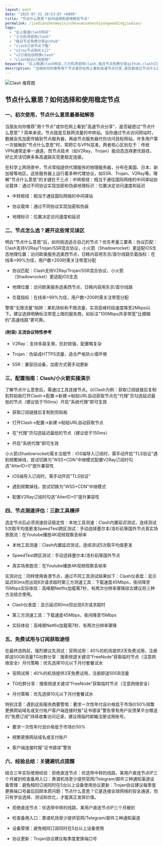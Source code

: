 ```yaml
---
layout: post
date: "2025-07-31 10:53:07 +0800"
title: "节点什么意思？如何选择和使用稳定节点"
permalink: /jiedianshenmeyisiruhexuanzeheshiyongwendingjiedian/
tags:
  - "云上极速clash购买"
  - "三元机场官网clash"
  - "每日节点免费分享github"
  - "clash订阅节点下载"
  - "v2ray节点购买入口"
  - "v2订阅在线转换clash"
  - "clash轻云订阅官网"
keywords: "云上极速clash购买,三元机场官网clash,每日节点免费分享github,clash订阅节点下载,v2ray节点购买入口,v2订阅在线转换clash,clash轻云订阅官网"
description: "当朋友向你推荐用个节点或你在网上看到高速节点分享,是否疑惑过节点什么意思？简单来说,节点就是互联网流量的中转站。当你通过节点访问网站时,数据会先加密传输到节点服务器,再由节点服务器代你访问目标网站。许多用户第一次接触到节点什么意思时,常把它与VPN混淆,两者核心区别在于:传统VPN通常走单一通道,而节点技术（如V2Ray、Trojan）能动态选择更优路径,好比灵活切换多条高速路实现更稳定连接。"
---
```

![Clash 推荐图](https://clashjd.github.io/assets/img/tiktok机场推荐.png)

## 节点什么意思？如何选择和使用稳定节点

### 一、初次使用，节点什么意思最基础解答

当朋友向你推荐"用个节点"或你在网上看到"高速节点分享"，是否疑惑过"节点什么意思"？简单来说，节点就是互联网流量的中转站。当你通过节点访问网站时，数据会先加密传输到节点服务器，再由节点服务器代你访问目标网站。许多用户第一次接触到"节点什么意思"时，常把它与VPN混淆，两者核心区别在于：传统VPN通常走单一通道，而节点技术（如V2Ray、Trojan）能动态选择更优路径，好比灵活切换多条高速路实现更稳定连接。

在科学上网场景中，节点常指提供代理服务的物理服务器，分布在美国、日本、新加坡等地区。这些服务器上运行着多种代理协议，如SSR、Trojan、V2Ray等。理解"节点什么意思"的关键在于三点：中转枢纽：相当于通往国际网络的中间驿站协议载体：通过不同协议实现加密和伪装地理标识：位置决定访问速度和延迟

- 中转枢纽：相当于通往国际网络的中间驿站

- 协议载体：通过不同协议实现加密和伪装

- 地理标识：位置决定访问速度和延迟

### 二、节点怎么选？避开这些常见误区

明白"节点什么意思"后，如何挑选适合自己的节点？优先考量三要素：协议匹配：Clash支持V2Ray/Trojan/SSR混合协议，小火箭（Shadowrocket）更适配iOS生态地理位置：访问欧美服务选美西节点，日韩内容用东京/首尔线路负载指标：在线率>99%为佳，用户数>200时需关注带宽分配

- 协议匹配：Clash支持V2Ray/Trojan/SSR混合协议，小火箭（Shadowrocket）更适配iOS生态

- 地理位置：访问欧美服务选美西节点，日韩内容用东京/首尔线路

- 负载指标：在线率>99%为佳，用户数>200时需关注带宽分配

警惕"无限流量"陷阱：某机场标称不限流量，实测高峰时段速度降至2Mbps以下。建议选择明确标注带宽上限的服务商，如标注"100Mbps共享带宽"比模糊的"高速线路"更可靠。

#### (附录) 主流协议特性参考

- V2Ray：支持多路复用，抗封锁强，配置略复杂

- Trojan：伪装成HTTPS流量，适合严格防火墙环境

- SSR：兼容旧设备，加密方式需手动更新

### 三、配置指南：Clash/小火箭实操演示

了解节点什么意思后，需通过工具连接节点。以Clash为例：获取订阅链接后复制到剪贴板打开Clash→配置→新建→粘贴URL自动获取节点在"代理"页勾选延迟最低的节点（建议低于150ms）开启"系统代理"即可生效

- 获取订阅链接后复制到剪贴板

- 打开Clash→配置→新建→粘贴URL自动获取节点

- 在"代理"页勾选延迟最低的节点（建议低于150ms）

- 开启"系统代理"即可生效

小火箭(Shadowrocket)需关注细节：iOS端导入订阅时，需手动开启"TLS验证"遇到频繁掉线，尝试切换为"WSS+CDN"中继模式配置V2Ray订阅时勾选"AlterID>0"提升兼容性

- iOS端导入订阅时，需手动开启"TLS验证"

- 遇到频繁掉线，尝试切换为"WSS+CDN"中继模式

- 配置V2Ray订阅时勾选"AlterID>0"提升兼容性

### 四、节点测速评估：三款工具横评

选定节点后必须测速验证稳定性：本地工具测速：Clash内置延迟测试，连续测试5次取平均值更准SpeedTest跨区测试：手动选择墨尔本/洛杉矶等国外节点真实场景跑流：在Youtube播放4K视频观察丢帧率

- 本地工具测速：Clash内置延迟测试，连续测试5次取平均值更准

- SpeedTest跨区测试：手动选择墨尔本/洛杉矶等国外节点

- 真实场景跑流：在Youtube播放4K视频观察丢帧率

实测对比：同样使用香港节点，通过不同工具测试结果如下：Clash仪表盘：显示延迟80ms但出现6次请求超时第三方测速工具：下载速度45Mbps，夜间降至15Mbps实际体验：高峰期Netflix加载需7秒，有两次分辨率骤降综合建议将三种方法结合使用。

- Clash仪表盘：显示延迟80ms但出现6次请求超时

- 第三方测速工具：下载速度45Mbps，夜间降至15Mbps

- 实际体验：高峰期Netflix加载需7秒，有两次分辨率骤降

### 五、免费试用与订阅获取途径

在最终选购前，强烈建议先测试：官网试用：40%的机场提供3天免费试用，注册即送50GB流量TG社群分享：搜索频道关键词"FreeNode"获取临时节点（注意网络安全）月付策略：优先选择10元以下月付套餐试水

- 官网试用：40%的机场提供3天免费试用，注册即送50GB流量

- TG社群分享：搜索频道关键词"FreeNode"获取临时节点（注意网络安全）

- 月付策略：优先选择10元以下月付套餐试水

特别注意：遇到这些服务商要警惕：要求一次性年付且价格低于市场价50%频繁更换网站域名或支付账户客户端连接时报"证书错误"警告曾有用户反馈某平台赠送的"免费订阅"持续收集访问记录，建议用临时邮箱注册试用账号。

- 要求一次性年付且价格低于市场价50%

- 频繁更换网站域名或支付账户

- 客户端连接时报"证书错误"警告

### 六、经验总结：关键避坑点提醒

结合三年实际使用经验：拒绝直连节点：优选带中转的线路，某用户直连节点IP三个月被封检查备用入口：靠谱机场至少提供官网/Telegram/邮件三种通知渠道设备管理：避免相同订阅同时在5台以上设备使用协议更新：Trojan协议建议每季度更换端口号最后回顾本质问题：节点什么意思？它是连接全球网络的安全通道，但只有学会选择、测试和优化，才能真正发挥价值。

- 拒绝直连节点：优选带中转的线路，某用户直连节点IP三个月被封

- 检查备用入口：靠谱机场至少提供官网/Telegram/邮件三种通知渠道

- 设备管理：避免相同订阅同时在5台以上设备使用

- 协议更新：Trojan协议建议每季度更换端口号